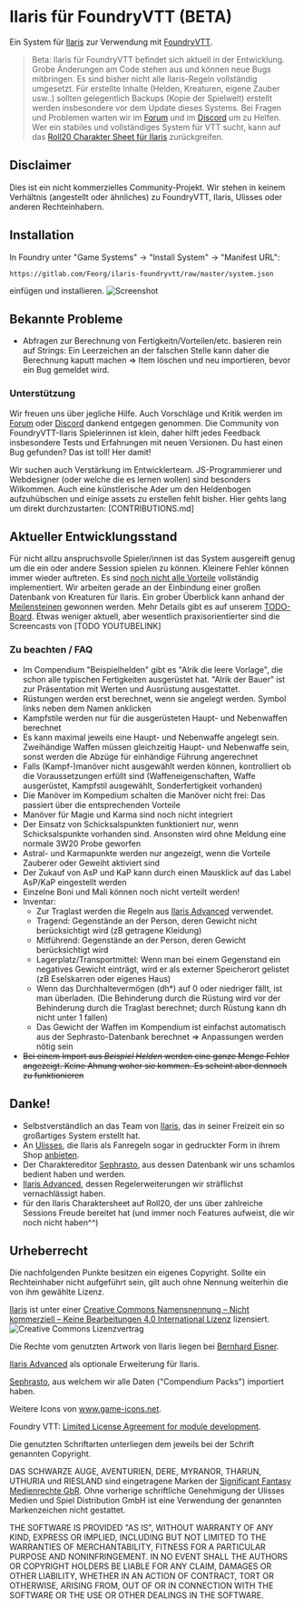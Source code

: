 # Ilaris für FoundryVTT (**BETA**)

Ein System für [Ilaris](https://ilarisblog.wordpress.com/) zur Verwendung mit [FoundryVTT](https://foundryvtt.com/).
> Beta: Ilaris für FoundryVTT befindet sich aktuell in der Entwicklung. Grobe Änderungen am Code stehen aus und können neue Bugs mitbringen. Es sind bisher nicht alle Ilaris-Regeln vollständig umgesetzt. Für erstellte Inhalte (Helden, Kreaturen, eigene Zauber usw..) sollten gelegentlich Backups (Kopie der Spielwelt) erstellt werden insbesondere vor dem Update dieses Systems. Bei Fragen und Problemen warten wir im [Forum](https://dsaforum.de/viewtopic.php?f=180&t=55746) und im [Discord](https://discord.gg/qEKBnjsspX) um zu Helfen. Wer ein stabiles und vollständiges System für VTT sucht, kann auf das [Roll20 Charakter Sheet für Ilaris](https://github.com/Roll20/roll20-character-sheets/tree/master/Das_Schwarze_Auge_Ilaris) zurückgreifen.


## Disclaimer

Dies ist ein nicht kommerzielles Community-Projekt.
Wir stehen in keinem Verhältnis (angestellt oder ähnliches) zu FoundryVTT, Ilaris, Ulisses oder anderen Rechteinhabern.


## Installation

In Foundry unter "Game Systems" -> "Install System" -> "Manifest URL": 
```
https://gitlab.com/Feorg/ilaris-foundryvtt/raw/master/system.json
```
einfügen und installieren.
![Screenshot](utils/screenshot_install.png)

## Bekannte Probleme

- Abfragen zur Berechnung von Fertigkeitn/Vorteilen/etc. basieren rein auf Strings: Ein Leerzeichen an der falschen Stelle kann daher die Berechnung kaputt machen => Item löschen und neu importieren, bevor ein Bug gemeldet wird.  



### Unterstützung

Wir freuen uns über jegliche Hilfe. Auch Vorschläge und Kritik werden im [Forum](https://dsaforum.de/viewtopic.php?f=180&t=55746) oder [Discord](https://discord.gg/qEKBnjsspX) dankend entgegen genommen. Die Community von FoundryVTT-Ilaris Spielerinnen ist klein, daher hilft jedes Feedback insbesondere Tests und Erfahrungen mit neuen Versionen. Du hast einen Bug gefunden? Das ist toll! Her damit!

Wir suchen auch Verstärkung im Entwicklerteam. JS-Programmierer und Webdesigner (oder welche die es lernen wollen) sind besonders Wilkommen. Auch eine künstlerische Ader um den Heldenbogen aufzuhübschen und einige assets zu erstellen fehlt bisher. Hier gehts lang um direkt durchzustarten: [CONTRIBUTIONS.md]

## Aktueller Entwicklungsstand
Für nicht allzu anspruchsvolle Spieler/innen ist das System ausgereift genug um die ein oder andere Session spielen zu können. Kleinere Fehler können immer wieder auftreten. Es sind [noch nicht alle Vorteile](https://gitlab.com/Feorg/ilaris-foundryvtt/-/issues/37) vollständig implementiert. Wir arbeiten gerade an der Einbindung einer großen Datenbank von Kreaturen für Ilaris. Ein grober Überblick kann anhand der [Meilensteinen](https://gitlab.com/Feorg/ilaris-foundryvtt/-/milestones) gewonnen werden. Mehr Details gibt es auf unserem [TODO-Board](https://gitlab.com/Feorg/ilaris-foundryvtt/-/boards). Etwas weniger aktuell, aber wesentlich praxisorientierter sind die Screencasts von [TODO YOUTUBELINK]


### Zu beachten / FAQ

-   Im Compendium "Beispielhelden" gibt es "Alrik die leere Vorlage", die schon alle typischen Fertigkeiten ausgerüstet hat. "Alrik der Bauer" ist zur Präsentation mit Werten und Ausrüstung ausgestattet.
-   Rüstungen werden erst berechnet, wenn sie angelegt werden. Symbol links neben dem Namen anklicken
-   Kampfstile werden nur für die ausgerüsteten Haupt- und Nebenwaffen berechnet
-   Es kann maximal jeweils eine Haupt- und Nebenwaffe angelegt sein. Zweihändige Waffen müssen gleichzeitig Haupt- und Nebenwaffe sein, sonst werden die Abzüge für einhändige Führung angerechnet
-   Falls (Kampf-)manöver nicht ausgewählt werden können, kontrolliert ob die Voraussetzungen erfüllt sind (Waffeneigenschaften, Waffe ausgerüstet, Kampfstil ausgewählt, Sonderfertigkeit vorhanden)
-   Die Manöver im Kompedium schalten die Manöver nicht frei: Das passiert über die entsprechenden Vorteile
-   Manöver für Magie und Karma sind noch nicht integriert
-   Der Einsatz von Schicksalspunkten funktioniert nur, wenn Schicksalspunkte vorhanden sind. Ansonsten wird ohne Meldung eine normale 3W20 Probe geworfen
-   Astral- und Karmapunkte werden nur angezeigt, wenn die Vorteile Zauberer oder Geweiht aktiviert sind
-   Der Zukauf von AsP und KaP kann durch einen Mausklick auf das Label AsP/KaP eingestellt werden
-   Einzelne Boni und Mali können noch nicht verteilt werden!
-   Inventar:
    -   Zur Traglast werden die Regeln aus [Ilaris Advanced](https://dsaforum.de/viewtopic.php?f=180&t=49412) verwendet.
    -   Tragend: Gegenstände an der Person, deren Gewicht nicht berücksichtigt wird (zB getragene Kleidung)
    -   Mitführend: Gegenstände an der Person, deren Gewicht berücksichtigt wird
    -   Lagerplatz/Transportmittel: Wenn man bei einem Gegenstand ein negatives Gewicht einträgt, wird er als externer Speicherort gelistet (zB Eselskarren oder eigenes Haus)
    -   Wenn das Durchhaltevermögen (dh\*) auf 0 oder niedriger fällt, ist man überladen. (Die Behinderung durch die Rüstung wird vor der Behinderung durch die Traglast berechnet; durch Rüstung kann dh nicht unter 1 fallen)
    -   Das Gewicht der Waffen im Kompendium ist einfachst automatisch aus der Sephrasto-Datenbank berechnet => Anpassungen werden nötig sein
-   ~~Bei einem Import aus _Beispiel Helden_ werden eine ganze Menge Fehler angezeigt. Keine Ahnung woher sie kommen. Es scheint aber dennoch zu funktionieren~~


## Danke!

-   Selbstverständlich an das Team von [Ilaris](https://ilarisblog.wordpress.com/), das in seiner Freizeit ein so großartiges System erstellt hat.
-   An [Ulisses](https://ulisses-spiele.de), die Ilaris als Fanregeln sogar in gedruckter Form in ihrem Shop [anbieten](https://www.f-shop.de/detail/index/sArticle/1372).
-   Der Charaktereditor [Sephrasto](https://github.com/Aeolitus/Sephrasto), aus dessen Datenbank wir uns schamlos bedient haben und werden.
-   [Ilaris Advanced](https://dsaforum.de/viewtopic.php?f=180&t=49412&sid=8837ba1ffde6b5396050628f78a92dce), dessen Regelerweiterungen wir sträflichst vernachlässigt haben.
-   für den Ilaris Charaktersheet auf Roll20, der uns über zahlreiche Sessions Freude bereitet hat (und immer noch Features aufweist, die wir noch nicht haben^^)

## Urheberrecht

Die nachfolgenden Punkte besitzen ein eigenes Copyright. Sollte ein Rechteinhaber nicht aufgeführt sein, gilt auch ohne Nennung weiterhin die von ihm gewählte Lizenz.

[Ilaris](https://ilarisblog.wordpress.com/) ist unter einer [Creative Commons Namensnennung – Nicht kommerziell – Keine Bearbeitungen 4.0 International Lizenz](http://creativecommons.org/licenses/by-nc-nd/4.0/) lizensiert. ![Creative Commons Lizenzvertrag](https://licensebuttons.net/l/by-nc-nd/4.0/80x15.png)

Die Rechte vom genutzten Artwork von Ilaris liegen bei [Bernhard Eisner](https://www.instagram.com/bernhard_eisner/).

[Ilaris Advanced](https://dsaforum.de/viewtopic.php?f=180&t=49412) als optionale Erweiterung für Ilaris.

[Sephrasto](https://github.com/Aeolitus/Sephrasto), aus welchem wir alle Daten ("Compendium Packs") importiert haben.

Weitere Icons von www.game-icons.net.

Foundry VTT: [Limited License Agreement for module development](https://foundryvtt.com/article/license/).

Die genutzten Schriftarten unterliegen dem jeweils bei der Schrift genannten Copyright.

DAS SCHWARZE AUGE, AVENTURIEN, DERE, MYRANOR, THARUN, UTHURIA und RIESLAND sind eingetragene Marken der [Significant Fantasy Medienrechte GbR](http://www.wiki-aventurica.de/wiki/Significant_Fantasy). Ohne vorherige schriftliche Genehmigung der Ulisses Medien und Spiel Distribution GmbH ist eine Verwendung der genannten Markenzeichen nicht gestattet.

THE SOFTWARE IS PROVIDED "AS IS", WITHOUT WARRANTY OF ANY KIND, EXPRESS OR
IMPLIED, INCLUDING BUT NOT LIMITED TO THE WARRANTIES OF MERCHANTABILITY,
FITNESS FOR A PARTICULAR PURPOSE AND NONINFRINGEMENT. IN NO EVENT SHALL THE
AUTHORS OR COPYRIGHT HOLDERS BE LIABLE FOR ANY CLAIM, DAMAGES OR OTHER
LIABILITY, WHETHER IN AN ACTION OF CONTRACT, TORT OR OTHERWISE, ARISING FROM,
OUT OF OR IN CONNECTION WITH THE SOFTWARE OR THE USE OR OTHER DEALINGS IN THE
SOFTWARE.
